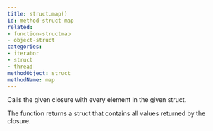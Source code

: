 ```yaml
---
title: struct.map()
id: method-struct-map
related:
- function-structmap
- object-struct
categories:
- iterator
- struct
- thread
methodObject: struct
methodName: map
---
```


Calls the given closure with every element in the given struct.

The function returns a struct that contains all values returned by the closure.
